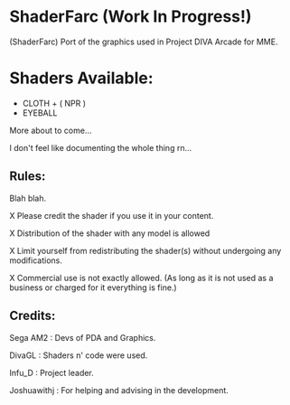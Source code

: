 # ShaderFarc (Work In Progress!)
(ShaderFarc) Port of the graphics used in Project DIVA Arcade for MME.

# Shaders Available:

 - CLOTH + ( NPR )
 - EYEBALL
   
More about to come...


I don't feel like documenting the whole thing rn...

## Rules:
Blah blah.

X Please credit the shader if you use it in your content.

X Distribution of the shader with any model is allowed

X Limit yourself from redistributing the shader(s) without undergoing any modifications.

X Commercial use is not exactly allowed. (As long as it is not used as a business or charged for it everything is fine.)

## Credits:
Sega AM2    : Devs of PDA and Graphics.

DivaGL      : Shaders n' code were used.

Infu_D      : Project leader.

Joshuawithj : For helping and advising in the development.

